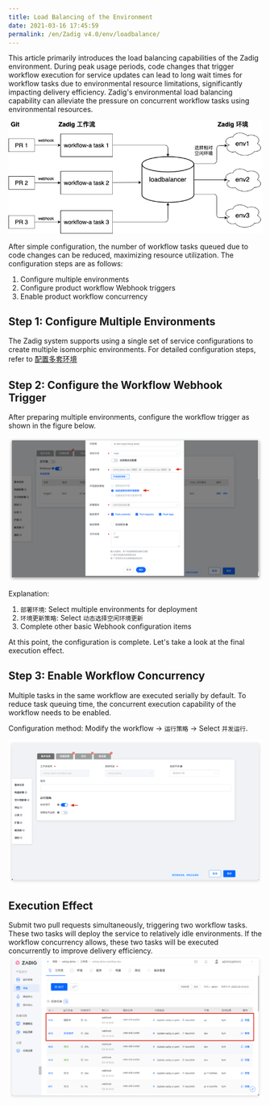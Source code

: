 ```yaml
---
title: Load Balancing of the Environment
date: 2021-03-16 17:45:59
permalink: /en/Zadig v4.0/env/loadbalance/
---
```


This article primarily introduces the load balancing capabilities of the Zadig environment. During peak usage periods, code changes that trigger workflow execution for service updates can lead to long wait times for workflow tasks due to environmental resource limitations, significantly impacting delivery efficiency. Zadig's environmental load balancing capability can alleviate the pressure on concurrent workflow tasks using environmental resources.

![Environmental Load Balancing](../../../../_images/env_loadbalance.png)

After simple configuration, the number of workflow tasks queued due to code changes can be reduced, maximizing resource utilization. The configuration steps are as follows:

1. Configure multiple environments
2. Configure product workflow Webhook triggers
3. Enable product workflow concurrency

## Step 1: Configure Multiple Environments
The Zadig system supports using a single set of service configurations to create multiple isomorphic environments. For detailed configuration steps, refer to [配置多套环境](/en/Zadig%20v4.0/env/multi-env/)

## Step 2: Configure the Workflow Webhook Trigger
After preparing multiple environments, configure the workflow trigger as shown in the figure below.

![Webhook Configuration](../../../../_images/env_loadbalance_webhook.png)

Explanation:
1. `部署环境`: Select multiple environments for deployment
2. `环境更新策略`: Select `动态选择空闲环境更新`
3. Complete other basic Webhook configuration items

At this point, the configuration is complete. Let's take a look at the final execution effect.

## Step 3: Enable Workflow Concurrency
Multiple tasks in the same workflow are executed serially by default. To reduce task queuing time, the concurrent execution capability of the workflow needs to be enabled.

Configuration method: Modify the workflow -> `运行策略` -> Select `并发运行`.

![Enable Workflow Concurrent Execution](../../../../_images/open_parallel_setting_for_pipeline.png)

## Execution Effect
Submit two pull requests simultaneously, triggering two workflow tasks. These two tasks will deploy the service to relatively idle environments. If the workflow concurrency allows, these two tasks will be executed concurrently to improve delivery efficiency.
![env_loadbalance_result](../../../../_images/env_loadbalance_result.png)